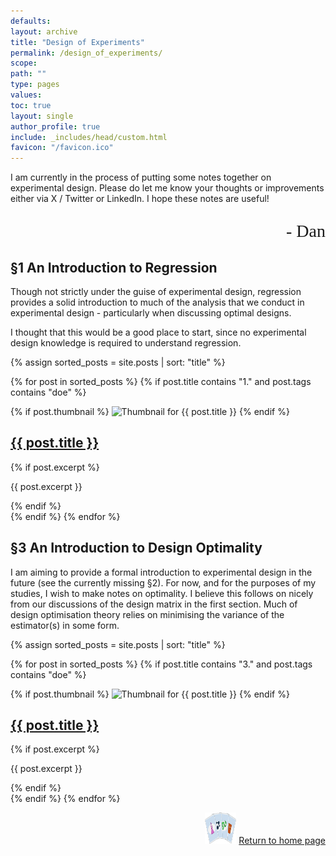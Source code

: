 ```yaml
---
defaults:
layout: archive
title: "Design of Experiments"
permalink: /design_of_experiments/
scope:
path: ""
type: pages
values:
toc: true
layout: single
author_profile: true
include: _includes/head/custom.html
favicon: "/favicon.ico"
---
```

I am currently in the process of putting some notes together on experimental design. Please do let me know your thoughts or improvements either via X / Twitter or LinkedIn. I hope these notes are useful!
<p style="font-family: 'Brush Script MT', cursive; text-align: right; font-size: 28px;">- Dan</p>

## &sect;1 An Introduction to Regression

Though not strictly under the guise of experimental design, regression provides a solid introduction to much of the analysis that we conduct in experimental design - particularly when discussing optimal designs. 

I thought that this would be a good place to start, since no experimental design knowledge is required to understand regression.

<div class="posts-list">
  {% assign sorted_posts = site.posts | sort: "title" %}

  <!-- List posts with titles starting with "1." and the "doe" tag -->
  {% for post in sorted_posts %}
    {% if post.title contains "1." and post.tags contains "doe" %}
      <article class="post">
        <div class="post-content-thumbnail">
          {% if post.thumbnail %}
            <img src="{{ post.thumbnail }}" alt="Thumbnail for {{ post.title }}" class="post-thumbnail">
          {% endif %}
          <div class="post-content">
            <h2><a href="{{ post.url }}">{{ post.title }}</a></h2>
            {% if post.excerpt %}
              <p>{{ post.excerpt }}</p>
            {% endif %}
          </div>
        </div>
      </article>
    {% endif %}
  {% endfor %}

## &sect;3 An Introduction to Design Optimality

I am aiming to provide a formal introduction to experimental design in the future (see the currently missing &sect;2). For now, and for the purposes of my studies, I wish to make notes on optimality. I believe this follows on nicely from our discussions of the design matrix in the first section. Much of design optimisation theory relies on minimising the variance of the estimator(s) in some form.

<div class="posts-list">
  {% assign sorted_posts = site.posts | sort: "title" %}

  <!-- List posts with titles starting with "3." and the "doe" tag -->
  {% for post in sorted_posts %}
    {% if post.title contains "3." and post.tags contains "doe" %}
      <article class="post">
        <div class="post-content-thumbnail">
          {% if post.thumbnail %}
            <img src="{{ post.thumbnail }}" alt="Thumbnail for {{ post.title }}" class="post-thumbnail">
          {% endif %}
          <div class="post-content">
            <h2><a href="{{ post.url }}">{{ post.title }}</a></h2>
            {% if post.excerpt %}
              <p>{{ post.excerpt }}</p>
            {% endif %}
          </div>
        </div>
      </article>
    {% endif %}
  {% endfor %}

<div style="text-align: right;"> <img src="/assets/back_to_home_button.png" alt="custom emoji" width="50px" height="50px"> <a href="/">Return to home page</a> </div>

